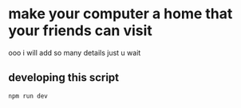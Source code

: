 # make your computer a home that your friends can visit

ooo i will add so many details just u wait

## developing this script

```
npm run dev
```